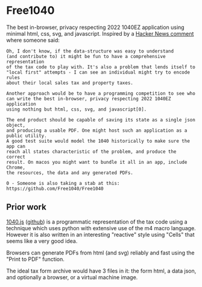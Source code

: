 # Free1040
The best in-browser, privacy respecting 2022 1040EZ application using minimal html, css, svg, and javascript. Inspired by a [Hacker News comment](https://news.ycombinator.com/item?id=33269215) where someone said:

```
Oh, I don't know, if the data-structure was easy to understand 
(and contribute to) it might be fun to have a comprehensive representation 
of the tax code to play with. It's also a problem that lends itself to 
"local first" attempts - I can see an individual might try to encode rules 
about their local sales tax and property taxes.

Another approach would be to have a programming competition to see who 
can write the best in-browser, privacy respecting 2022 1040EZ application 
using nothing but html, css, svg, and javascript[0]. 

The end product should be capable of saving its state as a single json object, 
and producing a usable PDF. One might host such an application as a public utility. 
A good test suite would model the 1040 historically to make sure the app can 
reach all states characteristic of the problem, and produce the correct 
result. On macos you might want to bundle it all in an app, include Chrome, 
the resources, the data and any generated PDFs.

0 - Someone is also taking a stab at this: https://github.com/Free1040/Free1040

```

## Prior work

[1040.js](https://b-k.github.io/1040.js/) ([github](https://github.com/b-k/1040.js)) is a programmatic representation of the tax code using a technique which uses python with extensive use of the m4 macro language. 
However it is also written in an interesting "reactive" style using "Cells" that seems like a very good idea.

Browsers can generate PDFs from html (and svg) reliably and fast using the "Print to PDF" function.

The ideal tax form archive would have 3 files in it: the form html, a data json, and optionally a browser, or a virtual machine image.
